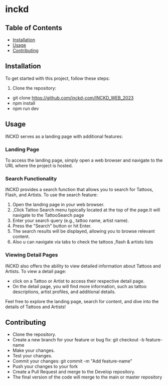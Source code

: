 # inckd


## Table of Contents
- [Installation](#installation)
- [Usage](#usage)
- [Contributing](#contributing)


## Installation

To get started with this project, follow these steps:

1. Clone the repository:
 -  git clone https://github.com/inckd-com/INCKD_WEB_2023
 -   npm install
 -   npm run dev




## Usage

INCKD serves as a landing page with additional features:

### Landing Page
To access the landing page, simply open a web browser and navigate to the URL where the project is hosted.

### Search Functionality
INCKD provides a search function that allows you to search for Tattoos, Flash, and Artists. To use the search feature:

1. Open the landing page in your web browser.
2. ,Click Tattoo Search menu   typically located at the top of the page.It will navigate to the TattooSearch page
3. Enter your search query (e.g., tattoo name, artist name).
4. Press the "Search" button or hit Enter.
5. The search results will be displayed, allowing you to browse relevant content.
6. Also u can navigate via tabs to check the tattoos ,flash  & artists lists

### Viewing Detail Pages
INCKD also offers the ability to view detailed information about Tattoos and Artists. To view a detail page:

- click on a Tattoo or Artist to access their respective detail page.
- On the detail page, you will find more information, such as tattoo descriptions, artist profiles, and additional details.

Feel free to explore the landing page, search for content, and dive into the details of Tattoos and Artists!




##  Contributing

- Clone the repository.
- Create a new branch for your feature or bug fix: git checkout -b feature-name
- Make your changes.
- Test your changes.
- Commit your changes: git commit -m "Add feature-name"
- Push your changes to your fork
- Create a Pull Request and merge to the Develop repository.
- The final version of the code will merge to the main  or master repository


